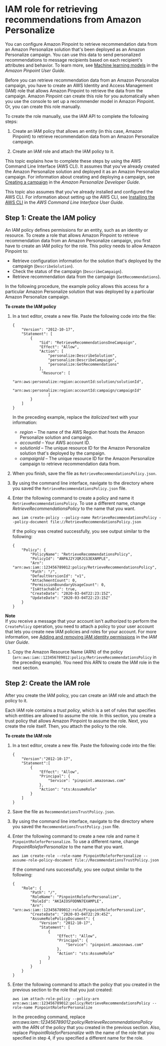 # IAM role for retrieving recommendations from Amazon Personalize<a name="permissions-get-recommendations"></a>

You can configure Amazon Pinpoint to retrieve recommendation data from an Amazon Personalize solution that's been deployed as an Amazon Personalize campaign\. You can use this data to send personalized recommendations to message recipients based on each recipient's attributes and behavior\. To learn more, see [Machine learning models](https://docs.aws.amazon.com/pinpoint/latest/userguide/ml-models.html) in the *Amazon Pinpoint User Guide*\.

Before you can retrieve recommendation data from an Amazon Personalize campaign, you have to create an AWS Identity and Access Management \(IAM\) role that allows Amazon Pinpoint to retrieve the data from the campaign\. Amazon Pinpoint can create this role for you automatically when you use the console to set up a recommender model in Amazon Pinpoint\. Or, you can create this role manually\.

To create the role manually, use the IAM API to complete the following steps:

1. Create an IAM policy that allows an entity \(in this case, Amazon Pinpoint\) to retrieve recommendation data from an Amazon Personalize campaign\.

1. Create an IAM role and attach the IAM policy to it\.

This topic explains how to complete these steps by using the AWS Command Line Interface \(AWS CLI\)\. It assumes that you've already created the Amazon Personalize solution and deployed it as an Amazon Personalize campaign\. For information about creating and deploying a campaign, see [Creating a campaign](https://docs.aws.amazon.com/personalize/latest/dg/campaigns.html) in the *Amazon Personalize Developer Guide*\.

This topic also assumes that you've already installed and configured the AWS CLI\. For information about setting up the AWS CLI, see [Installing the AWS CLI](https://docs.aws.amazon.com/cli/latest/userguide/installing.html) in the *AWS Command Line Interface User Guide*\.

## Step 1: Create the IAM policy<a name="permissions-get-recommendations-create-policy"></a>

An IAM policy defines permissions for an entity, such as an identity or resource\. To create a role that allows Amazon Pinpoint to retrieve recommendation data from an Amazon Personalize campaign, you first have to create an IAM policy for the role\. This policy needs to allow Amazon Pinpoint to:
+ Retrieve configuration information for the solution that's deployed by the campaign \(`DescribeSolution`\)\.
+ Check the status of the campaign \(`DescribeCampaign`\)\.
+ Retrieve recommendation data from the campaign \(`GetRecommendations`\)\.

In the following procedure, the example policy allows this access for a particular Amazon Personalize solution that was deployed by a particular Amazon Personalize campaign\.

**To create the IAM policy**

1. In a text editor, create a new file\. Paste the following code into the file:

   ```
   {
       "Version": "2012-10-17",
       "Statement": [
           {
               "Sid": "RetrieveRecommendationsOneCampaign",
               "Effect": "Allow",
               "Action": [
                   "personalize:DescribeSolution",
                   "personalize:DescribeCampaign",
                   "personalize:GetRecommendations"
               ],
                "Resource": [
                   "arn:aws:personalize:region:accountId:solution/solutionId",
                   "arn:aws:personalize:region:accountId:campaign/campaignId"
                   ]
           }
       ]
   }
   ```

   In the preceding example, replace the *italicized* text with your information:
   + *region* – The name of the AWS Region that hosts the Amazon Personalize solution and campaign\.
   + *accountId* – Your AWS account ID\.
   + *solutionId* – The unique resource ID for the Amazon Personalize solution that's deployed by the campaign\. 
   + *campaignId* – The unique resource ID for the Amazon Personalize campaign to retrieve recommendation data from\.

1. When you finish, save the file as `RetrieveRecommendationsPolicy.json`\.

1. By using the command line interface, navigate to the directory where you saved the `RetrieveRecommendationsPolicy.json` file\. 

1. Enter the following command to create a policy and name it `RetrieveRecommendationsPolicy`\. To use a different name, change *RetrieveRecommendationsPolicy* to the name that you want\.

   ```
   aws iam create-policy --policy-name RetrieveRecommendationsPolicy --policy-document file://RetrieveRecommendationsPolicy.json
   ```

   If the policy was created successfully, you see output similar to the following:

   ```
   {
       "Policy": {
           "PolicyName": "RetrieveRecommendationsPolicy",
           "PolicyId": "ANPAJ2YJQRJCG3EXAMPLE",
           "Arn": "arn:aws:iam::123456789012:policy/RetrieveRecommendationsPolicy",
           "Path": "/",
           "DefaultVersionId": "v1",
           "AttachmentCount": 0,
           "PermissionBoundaryUsageCount": 0,
           "IsAttachable": true,
           "CreateDate": "2020-03-04T22:23:15Z",
           "UpdateDate": "2020-03-04T22:23:15Z"
       }
   }
   ```
**Note**  
If you receive a message that your account isn't authorized to perform the `CreatePolicy` operation, you need to attach a policy to your user account that lets you create new IAM policies and roles for your account\. For more information, see [Adding and removing IAM identity permissions](https://docs.aws.amazon.com/IAM/latest/UserGuide/access_policies_manage-attach-detach.html#attach-managed-policy-console) in the *IAM User Guide*\.

1. Copy the Amazon Resource Name \(ARN\) of the policy \(`arn:aws:iam::123456789012:policy/RetrieveRecommendationsPolicy` in the preceding example\)\. You need this ARN to create the IAM role in the next section\.

## Step 2: Create the IAM role<a name="permissions-get-recommendations-create-role"></a>

After you create the IAM policy, you can create an IAM role and attach the policy to it\.

Each IAM role contains a *trust policy*, which is a set of rules that specifies which entities are allowed to assume the role\. In this section, you create a trust policy that allows Amazon Pinpoint to assume the role\. Next, you create the role itself\. Then, you attach the policy to the role\.

**To create the IAM role**

1. In a text editor, create a new file\. Paste the following code into the file:

   ```
   {
       "Version":"2012-10-17",
       "Statement":[
           {
               "Effect": "Allow",
               "Principal": {
                   "Service": "pinpoint.amazonaws.com"
               },
               "Action": "sts:AssumeRole"
           }
       ]
   }
   ```

1. Save the file as `RecommendationsTrustPolicy.json`\.

1. By using the command line interface, navigate to the directory where you saved the `RecommendationsTrustPolicy.json` file\.

1. Enter the following command to create a new role and name it `PinpointRoleforPersonalize`\. To use a different name, change *PinpointRoleforPersonalize* to the name that you want\.

   ```
   aws iam create-role --role-name PinpointRoleforPersonalize --assume-role-policy-document file://RecommendationsTrustPolicy.json
   ```

   If the command runs successfully, you see output similar to the following:

   ```
   {                                                          
       "Role": {                                              
           "Path": "/",
           "RoleName": "PinpointRoleforPersonalize",                           
           "RoleId": "AKIAIOSFODNN7EXAMPLE",
           "Arn": "arn:aws:iam::123456789012:role/PinpointRoleforPersonalize",
           "CreateDate": "2020-03-04T22:29:45Z",
           "AssumeRolePolicyDocument": {                      
               "Version": "2012-10-17",                       
               "Statement": [                                 
                   {                                          
                       "Effect": "Allow",                     
                       "Principal": {                         
                           "Service": "pinpoint.amazonaws.com"
                       },                                     
                       "Action": "sts:AssumeRole"             
                   }                                          
               ]                                              
           }                                                                                         
       }                                                      
   }
   ```

1. Enter the following command to attach the policy that you created in the previous section to the role that you just created:

   ```
   aws iam attach-role-policy --policy-arn arn:aws:iam::123456789012:policy/RetrieveRecommendationsPolicy --role-name PinpointRoleforPersonalize
   ```

   In the preceding command, replace *arn:aws:iam::123456789012:policy/RetrieveRecommendationsPolicy* with the ARN of the policy that you created in the previous section\. Also, replace *PinpointRoleforPersonalize* with the name of the role that you specified in step 4, if you specified a different name for the role\.